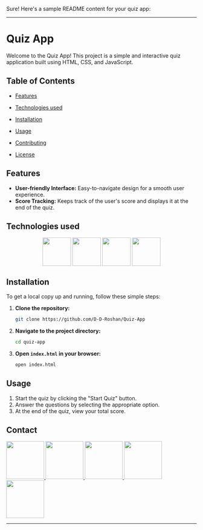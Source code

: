 Sure! Here's a sample README content for your quiz app:

---

# Quiz App

Welcome to the Quiz App! This project is a simple and interactive quiz application built using HTML, CSS, and JavaScript. 

## Table of Contents
- [Features](#features)
- [Technologies used](#technologies-used)

- [Installation](#installation)
- [Usage](#usage)
- [Contributing](#contributing)
- [License](#license)

## Features
- **User-friendly Interface:** Easy-to-navigate design for a smooth user experience.
- **Score Tracking:** Keeps track of the user's score and displays it at the end of the quiz.

## Technologies used
<div align="center">
<img align="center" height="75" width="75" src="https://skillicons.dev/icons?i=html"/>
<img align="center" height="75" width="75" src="https://skillicons.dev/icons?i=css"/>
<img align="center" height="75" width="75" src="https://skillicons.dev/icons?i=js"/>
<img align="center" height="75" width="75" src="https://skillicons.dev/icons?i=vscode"/>
</div>



## Installation
To get a local copy up and running, follow these simple steps:

1. **Clone the repository:**
   ```sh
   git clone https://github.com/D-D-Roshan/Quiz-App
   ```
2. **Navigate to the project directory:**
   ```sh
   cd quiz-app
   ```
3. **Open `index.html` in your browser:**
   ```sh
   open index.html
   ```

## Usage
1. Start the quiz by clicking the "Start Quiz" button.
2. Answer the questions by selecting the appropriate option.
3. At the end of the quiz, view your total score.

## Contact
<div>
<a href="https://www.facebook.com/roshan.d.942145">
<img width="100" height="100" src="https://user-images.githubusercontent.com/74038190/235294010-ec412ef5-e3da-4efa-b1d4-0ab4d4638755.gif" target="_blank"/>
</a> 
<a href="https://discord.com/invite/M8he9HxQ">
<img width="100" height="100" src="https://user-images.githubusercontent.com/74038190/235294015-47144047-25ab-417c-af1b-6746820a20ff.gif" target="_blank"/>
</a> 
<a href="https://www.linkedin.com/in/d-d-roshan">
<img width="100" height="100" src="https://user-images.githubusercontent.com/74038190/235294012-0a55e343-37ad-4b0f-924f-c8431d9d2483.gif" target="_blank"/>
</a>  
<a href="https://www.instagram.com/d_roshan_official">
<img width="100" height="100" src="https://user-images.githubusercontent.com/74038190/235294013-a33e5c43-a01c-43f6-b44d-a406d8b4ab75.gif" target="_blank"/>
</a>  
<a href="https://github.com/D-D-Roshan/D-D-Roshan">
<img width="100" height="100" src="https://img.icons8.com/?size=100&id=akG4VRhAoSii&format=png&color=000000" target="_blank"/>
</a> 
</div>

---


